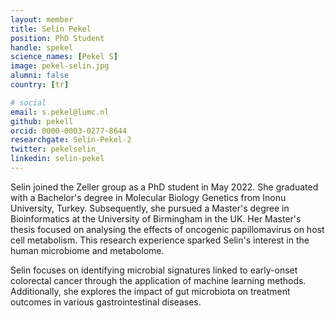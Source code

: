 ```yaml
---
layout: member
title: Selin Pekel
position: PhD Student
handle: spekel
science_names: [Pekel S]
image: pekel-selin.jpg
alumni: false
country: [tr]

# social
email: s.pekel@lumc.nl
github: pekell
orcid: 0000-0003-0277-8644
researchgate: Selin-Pekel-2
twitter: pekelselin_
linkedin: selin-pekel
---
```


Selin joined the Zeller group as a PhD student in May 2022. She graduated with a Bachelor's degree in Molecular Biology Genetics from Inonu University, Turkey. Subsequently, she pursued a Master's degree in Bioinformatics at the University of Birmingham in the UK. Her Master's thesis focused on analysing the effects of oncogenic papillomavirus on host cell metabolism. This research experience sparked Selin's interest in the human microbiome and metabolome.  

Selin focuses on identifying microbial signatures linked to early-onset colorectal cancer through the application of machine learning methods. Additionally, she explores the impact of gut microbiota on treatment outcomes in various gastrointestinal diseases.  
